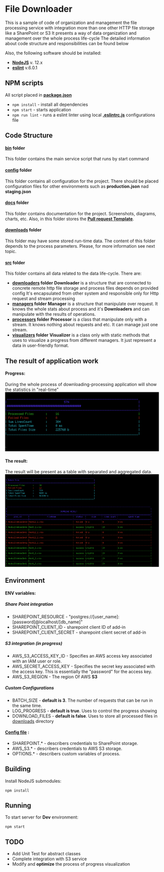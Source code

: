 
# File Downloader
This is a sample of code of organization and management the file processing service with integration more than one other HTTP file storage like a SharePoint or S3
It presents a way of data organization and management over the whole process life-cycle
The detailed information about code structure and responsibilities can be found below


Also, the following software should be installed:

* **[NodeJS](http://nodejs.org)** v. 12.x
* **[eslint](https://www.npmjs.com/package/eslint)** v.6.0.1 


## NPM scripts
All script placed in **[package.json](./package.json)**

* ```npm install``` - install all dependencies
* ```npm start``` - starts application
* ```npm run lint``` - runs a eslint linter using local **[.eslintrc.js](./.eslintrc.js)** configurations file

## Code Structure

#### [bin](./bin) folder
This folder contains the main service script that runs by start command
#### [config](./config) folder
This folder contains all configuration for the project. 
There should be placed configuration files for other environments such as **production.json** nad **staging.json**
#### [docs](./docs) folder
This folder contains documentation for the project. Screenshots, diagrams, charts, etc. 
Also, in this folder stores the **[Pull request Template](./docs/pull_request_template.md)**. 
#### [downloads](./downloads) folder
This folder may have some stored run-time data. The content of this folder depends to the process parameters. 
Please, for more information see next topic.
#### [src](./src) folder
This folder contains all data related to the data life-cycle. 
There are:
* **[downloaders](./src/downloaders) folder**
**Downloader** is a structure that are connected to concrete remote http file storage and process files depends on provided config
It's encapsulated from other system and responsible only for Http request and stream processing  
* **[managers](./src/managers) folder**
**Manager** is a structure that manipulate over request. It knows the whole stats about process and it's **Downloaders** and can manipulate with the results of operations.  
* **[processors](./src/processors) folder**
**Processor** is a class that manipulate only with a stream. It knows nothing about requests and etc. It can manage just one stream. 
* **[visualizers](./src/visualizers) folder**
**Visualizer**  is a class only with static methods that uses to visualize a progress from different managers. It just represent a data in user-friendly format. 


## The result of application work

#### Progress:
During the whole process of downloading-processing application will show the statistics in "real-time"
![alt text](./docs/sc_1.png)

#### The result:
The result will be present as a table with separated and aggregated data. 
![alt text](./docs/sc_2.png)


## Environment

#### ENV variables:

##### Share Point integration
* SHAREPOINT_RESOURCE - "postgres://[user_name]:[password]@localhost/[db_name]"
* SHAREPOINT_CLIENT_ID - sharepoint client ID of add-in
* SHAREPOINT_CLIENT_SECRET -  sharepoint client secret of add-in
##### S3 integration (in progress)
* AWS_S3_ACCESS_KEY_ID - Specifies an AWS access key associated with an IAM user or role.
* AWS_SECRET_ACCESS_KEY - Specifies the secret key associated with the access key. This is essentially the "password" for the access key.
* AWS_S3_REGION - The region Of AWS **S3**
##### Custom Configurations
* BATCH_SIZE - **default is 3**. The number of requests that can be run in the same time. 
* LOG_PROGRESS - **default is true**. Uses to control the progress showing
* DOWNLOAD_FILES - **default is false**. Uses to store all processed files in [downloads](./downloads) directory


#### [Config file](./config/default.json) :
* SHAREPOINT.* - describers credentials to SharePoint storage.
* AWS_S3.* - describers credentials to AWS S3 storage.
* OPTIONS.* - describers custom variables of process.

## Building

Install NodeJS submodules:
```
npm install
```


## Running

To start server for **Dev** environment: 
```
npm start
```

## TODO

* Add Unit Test for abstract classes
* Complete integration with S3 service
* Modify and **optimize** the process of progress visualization

